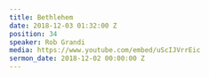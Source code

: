 ```yaml
---
title: Bethlehem
date: 2018-12-03 01:32:00 Z
position: 34
speaker: Rob Grandi
media: https://www.youtube.com/embed/uScIJVrrEic
sermon_date: 2018-12-02 00:00:00 Z
---
```


